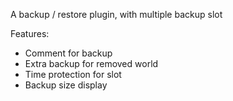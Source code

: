 A backup / restore plugin, with multiple backup slot

Features:

- Comment for backup
- Extra backup for removed world
- Time protection for slot
- Backup size display
